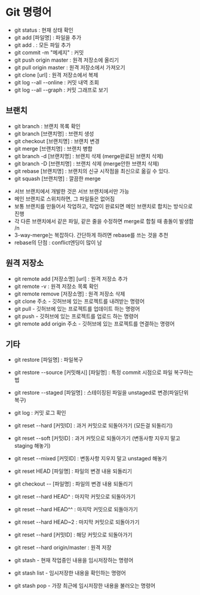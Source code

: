# Git 명령어

- git status : 현재 상태 확인
- git add [파일명] : 파일을 추가
- git add . : 모든 파일 추가
- git commit -m "메세지" : 커밋
- git push origin master : 원격 저장소에 올리기
- git pull origin master : 원격 저장소에서 가져오기
- git clone [url] : 원격 저장소에서 복제
- git log --all --online : 커밋 내역 조회
- git log --all --graph : 커밋 그래프로 보기


## 브랜치
- git branch : 브랜치 목록 확인
- git branch [브랜치명] : 브랜치 생성
- git checkout [브랜치명] : 브랜치 변경
- git merge [브랜치명] : 브랜치 병합
- git branch -d [브랜치명] : 브랜치 삭제 (merge완료된 브랜치 삭제)
- git branch -D [브랜치명] : 브랜치 삭제 (merge안한 브랜치 삭제)
- git rebase [브랜치명] : 브랜치의 신규 시작점을 최신으로 옮길 수 있다.
- git squash [브랜치명] : 깔끔한 merge

* 서브 브랜치에서 개발한 것은 서브 브랜치에서만 가능
* 메인 브랜치로 스위치하면, 그 파일들은 없어짐
* 보통 브랜치를 만들어서 작업하고, 작업이 완료되면 메인 브랜치로 합치는 방식으로 진행
* 각 다른 브랜치에서 같은 파일, 같은 줄을 수정하면 merge로 합칠 때 충돌이 발생함
/n 
* 3-way-merge는 복잡하다. 간단하게 하려면 rebase를 쓰는 것을 추천
* rebase의 단점 : conflict엔딩이 많이 남


## 원격 저장소
- git remote add [저장소명] [url] : 원격 저장소 추가
- git remote -v : 원격 저장소 목록 확인
- git remote remove [저장소명] : 원격 저장소 삭제
- git clone 주소 - 깃허브에 있는 프로젝트를 내려받는 명령어
- git pull - 깃허브에 있는 프로젝트를 업데이트 하는 명령어
- git push - 깃허브에 있는 프로젝트를 업로드 하는 명령어
- git remote add origin 주소 - 깃허브에 있는 프로젝트를 연결하는 명령어

## 기타
- git  restore [파일명] : 파일복구
- git restore --source [커밋해시] [파일명] : 특정 commit 시점으로 파일 복구하는법 
- git restore --staged [파일명] : 스테이징된 파일을 unstaged로 변경(파일단위 복구)
- git log : 커밋 로그 확인
- git reset --hard [커밋ID] : 과거 커밋으로 되돌아가기 (모든걸 되돌리기)
- git reset --soft [커밋ID] : 과거 커밋으로 되돌아가기 (변동사항 지우지 말고 staging 해놓기)
- git reset --mixed [커밋ID] : 변동사항 지우지 말고 unstaged 해놓기

- git reset HEAD [파일명] : 파일의 변경 내용 되돌리기
- git checkout -- [파일명] : 파일의 변경 내용 되돌리기
- git reset --hard HEAD^ : 마지막 커밋으로 되돌아가기
- git reset --hard HEAD^^ : 마지막 커밋으로 되돌아가기
- git reset --hard HEAD~2 : 마지막 커밋으로 되돌아가기
- git reset --hard [커밋ID] : 해당 커밋으로 되돌아가기 
- git reset --hard origin/master : 원격 저장

- git stash - 현재 작업중인 내용을 임시저장하는 명령어
- git stash list - 임시저장한 내용을 확인하는 명령어
- git stash pop - 가장 최근에 임시저장한 내용을 불러오는 명령어


